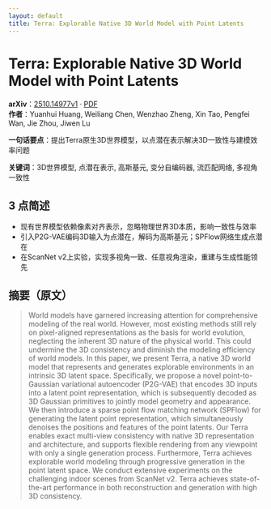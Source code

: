 ```yaml
---
layout: default
title: Terra: Explorable Native 3D World Model with Point Latents
---
```


# Terra: Explorable Native 3D World Model with Point Latents
**arXiv**：[2510.14977v1](https://arxiv.org/abs/2510.14977) · [PDF](https://arxiv.org/pdf/2510.14977.pdf)  
**作者**：Yuanhui Huang, Weiliang Chen, Wenzhao Zheng, Xin Tao, Pengfei Wan, Jie Zhou, Jiwen Lu  

**一句话要点**：提出Terra原生3D世界模型，以点潜在表示解决3D一致性与建模效率问题

**关键词**：3D世界模型, 点潜在表示, 高斯基元, 变分自编码器, 流匹配网络, 多视角一致性

## 3 点简述
- 现有世界模型依赖像素对齐表示，忽略物理世界3D本质，影响一致性与效率
- 引入P2G-VAE编码3D输入为点潜在，解码为高斯基元；SPFlow网络生成点潜在
- 在ScanNet v2上实验，实现多视角一致、任意视角渲染，重建与生成性能领先

## 摘要（原文）

> World models have garnered increasing attention for comprehensive modeling of
> the real world. However, most existing methods still rely on pixel-aligned
> representations as the basis for world evolution, neglecting the inherent 3D
> nature of the physical world. This could undermine the 3D consistency and
> diminish the modeling efficiency of world models. In this paper, we present
> Terra, a native 3D world model that represents and generates explorable
> environments in an intrinsic 3D latent space. Specifically, we propose a novel
> point-to-Gaussian variational autoencoder (P2G-VAE) that encodes 3D inputs into
> a latent point representation, which is subsequently decoded as 3D Gaussian
> primitives to jointly model geometry and appearance. We then introduce a sparse
> point flow matching network (SPFlow) for generating the latent point
> representation, which simultaneously denoises the positions and features of the
> point latents. Our Terra enables exact multi-view consistency with native 3D
> representation and architecture, and supports flexible rendering from any
> viewpoint with only a single generation process. Furthermore, Terra achieves
> explorable world modeling through progressive generation in the point latent
> space. We conduct extensive experiments on the challenging indoor scenes from
> ScanNet v2. Terra achieves state-of-the-art performance in both reconstruction
> and generation with high 3D consistency.

